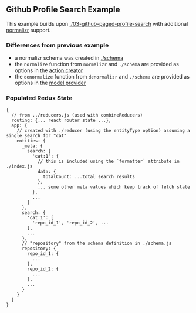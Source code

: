 Github Profile Search Example
--------------------------------------------------------
This example builds upon [./03-github-paged-profile-search](./03-github-paged-profile-search) with additional [normalizr](https://github.com/paularmstrong/normalizr) support.


### Differences from previous example

* a normalizr schema was created in [./schema](./schema.js)
* the `normalize` function from `normalizr` and `./schema` are provided as options in the [action creator](./actions.js)
* the `denormalize` function from `denormalizr` and `./schema` are provided as options in the [model provider](./index.js)

### Populated Redux State
```
{
  // from ../reducers.js (used with combineReducers)
  routing: {... react router state ...},
  app: {
    // created with ./reducer (using the entityType option) assuming a single search for "cat"
    entities: {
      _meta: {
        search: {
          'cat:1': {
            // this is included using the `formatter` attribute in ./index.js
            data: {
              totalCount: ...total search results
            },
            ... some other meta values which keep track of fetch state
          },
          ...
        }
      },
      search: {
        'cat:1': [
          'repo_id_1', 'repo_id_2', ...
        ],
        ...
      },
      // "repository" from the schema definition in ./schema.js
      repository: {
        repo_id_1: {
          ...
        },
        repo_id_2: {
          ...
        },
        ...
      }
    }
  }
}
```
